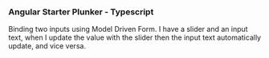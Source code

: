 ### Angular Starter Plunker - Typescript
Binding two inputs using Model Driven Form. I have a slider and an input text, when I update the value with the slider then the input text automatically update, and vice versa. 
